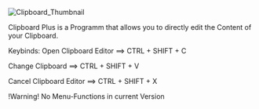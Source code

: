 ![Clipboard_Thumbnail](https://user-images.githubusercontent.com/111374403/184989951-421e33c8-84fc-4552-8f69-3b3162ab72ed.png)

Clipboard Plus is a Programm that allows you to directly edit the Content of your Clipboard. 

Keybinds:
Open Clipboard Editor     ==>   CTRL + SHIFT + C 

Change Clipboard          ==>   CTRL + SHIFT + V

Cancel Clipboard Editor   ==>   CTRL + SHIFT + X


!Warning! No Menu-Functions in current Version 

